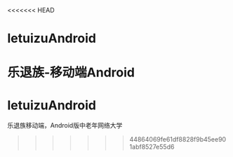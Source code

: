 <<<<<<< HEAD
# letuizuAndroid
乐退族-移动端Android
=======
# letuizuAndroid
乐退族移动端，Android版中老年网络大学
>>>>>>> 44864069fe61df8828f9b45ee901abf8527e55d6
